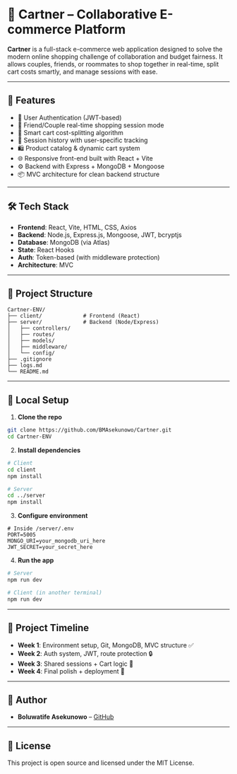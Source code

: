 # 🛒 Cartner – Collaborative E-commerce Platform

**Cartner** is a full-stack e-commerce web application designed to solve the modern online shopping challenge of collaboration and budget fairness. It allows couples, friends, or roommates to shop together in real-time, split cart costs smartly, and manage sessions with ease.

---

## 🚀 Features

- 🔐 User Authentication (JWT-based)
- 👥 Friend/Couple real-time shopping session mode
- 🧮 Smart cart cost-splitting algorithm
- 🧾 Session history with user-specific tracking
- 🛍️ Product catalog & dynamic cart system
- 🌐 Responsive front-end built with React + Vite
- ⚙️ Backend with Express + MongoDB + Mongoose
- 📦 MVC architecture for clean backend structure

---

## 🛠️ Tech Stack

- **Frontend**: React, Vite, HTML, CSS, Axios
- **Backend**: Node.js, Express.js, Mongoose, JWT, bcryptjs
- **Database**: MongoDB (via Atlas)
- **State**: React Hooks
- **Auth**: Token-based (with middleware protection)
- **Architecture**: MVC

---

## 📂 Project Structure

```
Cartner-ENV/
├── client/             # Frontend (React)
├── server/             # Backend (Node/Express)
│   ├── controllers/
│   ├── routes/
│   ├── models/
│   ├── middleware/
│   └── config/
├── .gitignore
├── logs.md
└── README.md
```

---

## 🧪 Local Setup

1. **Clone the repo**
```bash
git clone https://github.com/BMAsekunowo/Cartner.git
cd Cartner-ENV
```

2. **Install dependencies**
```bash
# Client
cd client
npm install

# Server
cd ../server
npm install
```

3. **Configure environment**
```env
# Inside /server/.env
PORT=5005
MONGO_URI=your_mongodb_uri_here
JWT_SECRET=your_secret_here
```

4. **Run the app**
```bash
# Server
npm run dev

# Client (in another terminal)
npm run dev
```

---

## 📅 Project Timeline

- **Week 1**: Environment setup, Git, MongoDB, MVC structure ✅
- **Week 2**: Auth system, JWT, route protection 🔒
- **Week 3**: Shared sessions + Cart logic 🛒
- **Week 4**: Final polish + deployment 🚀

---

## 👤 Author

- **Boluwatife Asekunowo** – [GitHub](https://github.com/BMAsekunowo)

---

## 📄 License

This project is open source and licensed under the MIT License.
